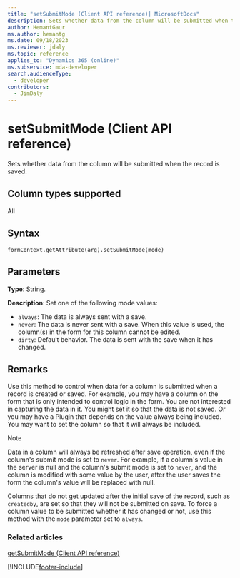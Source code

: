```yaml
---
title: "setSubmitMode (Client API reference)| MicrosoftDocs"
description: Sets whether data from the column will be submitted when the record is saved. 
author: HemantGaur
ms.author: hemantg
ms.date: 09/18/2023
ms.reviewer: jdaly
ms.topic: reference
applies_to: "Dynamics 365 (online)"
ms.subservice: mda-developer
search.audienceType: 
  - developer
contributors:
  - JimDaly
---
```

# setSubmitMode (Client API reference)



Sets whether data from the column will be submitted when the record is saved. 

## Column types supported

All

## Syntax

`formContext.getAttribute(arg).setSubmitMode(mode)`

## Parameters

**Type**: String. 

**Description**: Set one of the following mode values:

- `always`: The data is always sent with a save.
- `never`: The data is never sent with a save. When this value is used, the column(s) in the form for this column cannot be edited.
- `dirty`: Default behavior. The data is sent with the save when it has changed.
 
## Remarks

Use this method to control when data for a column is submitted when a record is created or saved. For example, you may have a column on the form that is only intended to control logic in the form. You are not interested in capturing the data in it. You might set it so that the data is not saved. Or you may have a Plugin that depends on the value always being included. You may want to set the column so that it will always be included. 

> [!NOTE]
> Data in a column will always be refreshed after save operation, even if the column's submit mode is set to `never`. For example, if a column's value in the server is null and the column's submit mode is set to `never`, and the column is modified with some value by the user, after the user saves the form the column's value will be replaced with null.

Columns that do not get updated after the initial save of the record, such as `createdby`, are set so that they will not be submitted on save. To force a column value to be submitted whether it has changed or not, use this method with the `mode` parameter set to `always`.

### Related articles

[getSubmitMode (Client API reference)](getSubmitMode.md)



[!INCLUDE[footer-include](../../../../../includes/footer-banner.md)]
